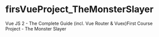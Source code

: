 # firsVueProject_TheMonsterSlayer
Vue JS 2 - The Complete Guide (incl. Vue Router &amp; Vuex)First Course Project - The Monster Slayer

